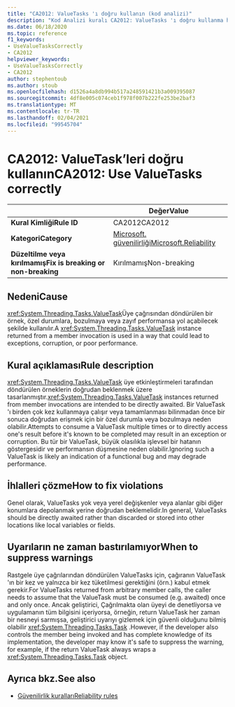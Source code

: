 ```yaml
---
title: "CA2012: ValueTasks 'ı doğru kullanın (kod analizi)"
description: "Kod Analizi kuralı CA2012: ValueTasks 'ı doğru kullanma hakkında bilgi edinin"
ms.date: 06/18/2020
ms.topic: reference
f1_keywords:
- UseValueTasksCorrectly
- CA2012
helpviewer_keywords:
- UseValueTasksCorrectly
- CA2012
author: stephentoub
ms.author: stoub
ms.openlocfilehash: d1526a4a8db994b517a248591421b3a009395087
ms.sourcegitcommit: 4df8e005c074ceb1f978f007b222fe253be2baf3
ms.translationtype: MT
ms.contentlocale: tr-TR
ms.lasthandoff: 02/04/2021
ms.locfileid: "99545704"
---
```

# <a name="ca2012-use-valuetasks-correctly"></a><span data-ttu-id="ed861-103">CA2012: ValueTask’leri doğru kullanın</span><span class="sxs-lookup"><span data-stu-id="ed861-103">CA2012: Use ValueTasks correctly</span></span>

| | <span data-ttu-id="ed861-104">Değer</span><span class="sxs-lookup"><span data-stu-id="ed861-104">Value</span></span> |
|-|-|
| <span data-ttu-id="ed861-105">**Kural Kimliği**</span><span class="sxs-lookup"><span data-stu-id="ed861-105">**Rule ID**</span></span> |<span data-ttu-id="ed861-106">CA2012</span><span class="sxs-lookup"><span data-stu-id="ed861-106">CA2012</span></span>|
| <span data-ttu-id="ed861-107">**Kategori**</span><span class="sxs-lookup"><span data-stu-id="ed861-107">**Category**</span></span> |[<span data-ttu-id="ed861-108">Microsoft. güvenilirliği</span><span class="sxs-lookup"><span data-stu-id="ed861-108">Microsoft.Reliability</span></span>](reliability-warnings.md)|
| <span data-ttu-id="ed861-109">**Düzeltilme veya kırılmamış**</span><span class="sxs-lookup"><span data-stu-id="ed861-109">**Fix is breaking or non-breaking**</span></span> |<span data-ttu-id="ed861-110">Kırılmamış</span><span class="sxs-lookup"><span data-stu-id="ed861-110">Non-breaking</span></span>|

## <a name="cause"></a><span data-ttu-id="ed861-111">Nedeni</span><span class="sxs-lookup"><span data-stu-id="ed861-111">Cause</span></span>

<span data-ttu-id="ed861-112"><xref:System.Threading.Tasks.ValueTask>Üye çağrısından döndürülen bir örnek, özel durumlara, bozulmaya veya zayıf performansa yol açabilecek şekilde kullanılır.</span><span class="sxs-lookup"><span data-stu-id="ed861-112">A <xref:System.Threading.Tasks.ValueTask> instance returned from a member invocation is used in a way that could lead to exceptions, corruption, or poor performance.</span></span>

## <a name="rule-description"></a><span data-ttu-id="ed861-113">Kural açıklaması</span><span class="sxs-lookup"><span data-stu-id="ed861-113">Rule description</span></span>

<span data-ttu-id="ed861-114"><xref:System.Threading.Tasks.ValueTask> üye etkinleştirmeleri tarafından döndürülen örneklerin doğrudan beklenmek üzere tasarlanmıştır.</span><span class="sxs-lookup"><span data-stu-id="ed861-114"><xref:System.Threading.Tasks.ValueTask> instances returned from member invocations are intended to be directly awaited.</span></span>  <span data-ttu-id="ed861-115">Bir ValueTask 'ı birden çok kez kullanmaya çalışır veya tamamlanması bilinmadan önce bir sonuca doğrudan erişmek için bir özel durumla veya bozulmaya neden olabilir.</span><span class="sxs-lookup"><span data-stu-id="ed861-115">Attempts to consume a ValueTask multiple times or to directly access one's result before it's known to be completed may result in an exception or corruption.</span></span>  <span data-ttu-id="ed861-116">Bu tür bir ValueTask, büyük olasılıkla işlevsel bir hatanın göstergesidir ve performansın düşmesine neden olabilir.</span><span class="sxs-lookup"><span data-stu-id="ed861-116">Ignoring such a ValueTask is likely an indication of a functional bug and may degrade performance.</span></span>

## <a name="how-to-fix-violations"></a><span data-ttu-id="ed861-117">İhlalleri çözme</span><span class="sxs-lookup"><span data-stu-id="ed861-117">How to fix violations</span></span>

<span data-ttu-id="ed861-118">Genel olarak, ValueTasks yok veya yerel değişkenler veya alanlar gibi diğer konumlara depolanmak yerine doğrudan beklemelidir.</span><span class="sxs-lookup"><span data-stu-id="ed861-118">In general, ValueTasks should be directly awaited rather than discarded or stored into other locations like local variables or fields.</span></span>

## <a name="when-to-suppress-warnings"></a><span data-ttu-id="ed861-119">Uyarıların ne zaman bastırılamıyor</span><span class="sxs-lookup"><span data-stu-id="ed861-119">When to suppress warnings</span></span>

<span data-ttu-id="ed861-120">Rastgele üye çağrılarından döndürülen ValueTasks için, çağıranın ValueTask 'ın bir kez ve yalnızca bir kez tüketilmesi gerektiğini (örn.) kabul etmek gerekir.</span><span class="sxs-lookup"><span data-stu-id="ed861-120">For ValueTasks returned from arbitrary member calls, the caller needs to assume that the ValueTask must be consumed (e.g. awaited) once and only once.</span></span>  <span data-ttu-id="ed861-121">Ancak geliştirici, Çağrılmakta olan üyeyi de denetliyorsa ve uygulamanın tüm bilgisini içeriyorsa, örneğin, return ValueTask her zaman bir nesneyi sarmışsa, geliştirici uyarıyı gizlemek için güvenli olduğunu bilmiş olabilir <xref:System.Threading.Tasks.Task> .</span><span class="sxs-lookup"><span data-stu-id="ed861-121">However, if the developer also controls the member being invoked and has complete knowledge of its implementation, the developer may know it's safe to suppress the warning, for example, if the return ValueTask always wraps a <xref:System.Threading.Tasks.Task> object.</span></span>

## <a name="see-also"></a><span data-ttu-id="ed861-122">Ayrıca bkz.</span><span class="sxs-lookup"><span data-stu-id="ed861-122">See also</span></span>

- [<span data-ttu-id="ed861-123">Güvenilirlik kuralları</span><span class="sxs-lookup"><span data-stu-id="ed861-123">Reliability rules</span></span>](reliability-warnings.md)
